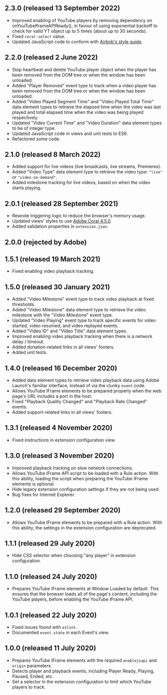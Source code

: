 2.3.0 (released 13 September 2022)
---------------------------------

- Improved enabling of YouTube players by removing dependency on onYouTubeIframeAPIReady(), in favour of using exponential backoff to check for valid YT object up to 5 times (about up to 30 seconds).
- Fixed `coral-select` value.
- Updated JavaScript code to conform with [Airbnb's style guide](https://github.com/airbnb/javascript).

2.2.0 (released 2 June 2022)
----------------------------

- Stop heartbeat and delete YouTube player object when the player has been removed from the DOM tree or when the window has been unloaded.
- Added "Player Removed" event type to track when a video player has been removed from the DOM tree or when the window has been unloaded.
- Added "Video Played Segment Time" and "Video Played Total Time" data element types to retrieve the elapsed time when the video was last played and total elapsed time when the video was being played respectively.
- Updated "Video Current Time" and "Video Duration" data element types to be of integer type.
- Updated JavaScript code in views and unit tests to ES6.
- Refactored some code.

2.1.0 (released 8 March 2022)
-----------------------------

- Added support for live videos (live broadcasts, live streams, Premieres).
- Added "Video Type" data element type to retrieve the video type: `"live"` or `"video-on-demand"`.
- Added milestone tracking for live videos, based on when the video starts playing.

2.0.1 (released 28 September 2021)
----------------------------------

- Rewrote triggering logic to reduce the browser's memory usage.
- Updated views' styles to use [Adobe Coral 4.5.0](https://opensource.adobe.com/coral-spectrum/documentation/).
- Added validation properties in `extension.json`.

2.0.0 (rejected by Adobe)
-------------------------

1.5.1 (released 19 March 2021)
------------------------------

- Fixed enabling video playback tracking.

1.5.0 (released 30 January 2021)
--------------------------------

- Added "Video Milestone" event type to track video playback at fixed thresholds.
- Added "Video Milestone" data element type to retrieve the video milestone with the "Video Milestone" event type.
- Updated "Video Playing" event type to track specific events for video started, video resumed, and video replayed events.
- Added "Video ID" and "Video Title" data element types.
- Improved enabling video playback tracking when there is a network delay / timeout.
- Added donation-related links in all views' footers.
- Added unit tests.

1.4.0 (released 16 December 2020)
---------------------------------

- Added data element types to retrieve video playback data using Adobe Launch's familiar interface, instead of via the clunky `event` code.
- Allows YouTube IFrame elements to be prepared properly when the web page's URL includes a port in the host.
- Fixed "Playback Quality Changed" and "Playback Rate Changed" events.
- Added support-related links in all views' footers.

1.3.1 (released 4 November 2020)
--------------------------------

- Fixed instructions in extension configuration view.

1.3.0 (released 3 November 2020)
--------------------------------

- Improved playback tracking on slow network connections.
- Allows YouTube IFrame API script to be loaded with a Rule action. With this ability, loading the script when preparing the YouTube IFrame elements is optional.
- Hide legacy extension configuration settings if they are not being used.
- Bug fixes for Internet Explorer.

1.2.0 (released 29 September 2020)
----------------------------------

- Allows YouTube IFrame elements to be prepared with a Rule action. With this ability, the settings in the extension configuration are deprecated.

1.1.1 (released 29 July 2020)
-----------------------------

- Hide CSS selector when choosing "any player" in extension configuration.

1.1.0 (released 24 July 2020)
-----------------------------

- Prepares YouTube IFrame elements at Window Loaded by default. This ensures that the browser loads all of the page's content, including the YouTube players, before enabling the YouTube IFrame API.

1.0.1 (released 22 July 2020)
-----------------------------

- Fixed issues found with `eslint`.
- Documented `event.state` in each Event's view.

1.0.0 (released 11 July 2020)
-----------------------------

- Prepares YouTube IFrame elements with the required `enablejsapi` and `origin` parameters.
- Detects player and playback events, including Player Ready, Playing, Paused, Ended, etc.
- Set a selector in the extension configuration to limit which YouTube players to track.
